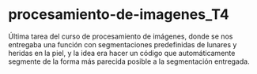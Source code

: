 # procesamiento-de-imagenes_T4
Última tarea del curso de procesamiento de imágenes, donde se nos entregaba una función con segmentaciones predefinidas de lunares y heridas en la piel, y la idea era hacer un código que automáticamente segmente de la forma más parecida posible a la segmentación entregada.

